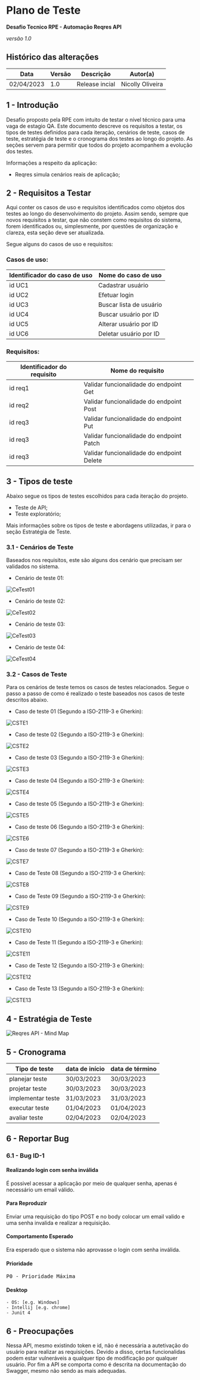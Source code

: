 # Plano de Teste

**Desafio Tecnico RPE - Automação Reqres API**

*versão 1.0*

## Histórico das alterações

   Data    | Versão |    Descrição   | Autor(a)
-----------|--------|----------------|-----------------
02/04/2023 |  1.0   | Release incial | Nicolly Oliveira


## 1 - Introdução

Desafio proposto pela RPE com intuito de testar o nível técnico para uma vaga de estagio QA. Este documento descreve os requisitos a testar, os  tipos de testes definidos para cada iteração, cenários de teste, casos de teste, estratégia de teste e o cronograma dos testes ao longo do projeto. As seções servem para permitir que todos do projeto acompanhem a evolução dos testes.

Informações a respeito da aplicação:
- Reqres simula cenários reais de aplicação;

## 2 - Requisitos a Testar

Aqui conter os casos de uso e requisitos identificados como objetos dos testes ao longo do desenvolvimento do projeto.
Assim sendo, sempre que novos requisitos a testar, que não constem como requisitos do sistema, forem identificados ou, simplesmente, por questões de organização e clareza, esta seção deve ser atualizada.

Segue alguns do casos de uso e requisitos:

### Casos de uso:

Identificador do caso de uso | Nome do caso de uso
-----------------------------|----------------------------------------------------------------------------------------------------------------------
id UC1                       | Cadastrar usuário
id UC2                       | Efetuar login
id UC3                       | Buscar lista de usuário
id UC4                       | Buscar usuário por ID
id UC5                       | Alterar usuário por ID
id UC6                       | Deletar usuário por ID

### Requisitos:

Identificador do requisito   | Nome do requisito
-----------------------------|---------------------
id req1                      | Validar funcionalidade do endpoint Get
id req2                      | Validar funcionalidade do endpoint Post
id req3                      | Validar funcionalidade do endpoint Put
id req3                      | Validar funcionalidade do endpoint Patch
id req3                      | Validar funcionalidade do endpoint Delete


## 3 - Tipos de teste

Abaixo segue os tipos de testes escolhidos para cada iteração do projeto.

- Teste de API;
- Teste exploratório;

Mais informações sobre os tipos de teste e abordagens utilizadas, ir para o seção Estratégia de Teste.

### 3.1 - Cenários de Teste 

Baseados nos requisitos, este são alguns dos cenário que precisam ser validados no sistema.

 - Cenário de teste 01: 
 
![CeTest01](https://user-images.githubusercontent.com/95318147/229337965-7abe5938-c32f-4da9-8d5c-92a2edb17a1b.PNG)

 - Cenário de teste 02:
 
![CeTest02](https://user-images.githubusercontent.com/95318147/229335135-3834bdc0-c545-4aff-a8db-ce8c6fa17dba.PNG)

 - Cenário de teste 03:

![CeTest03](https://user-images.githubusercontent.com/95318147/229340034-b4392f19-bdf3-4d86-8066-65c701b4bf6e.PNG)

 - Cenário de teste 04:
 
![CeTest04](https://user-images.githubusercontent.com/95318147/229340035-50733f93-b6ef-4178-bed9-a172f9a8a543.PNG)

### 3.2 - Casos de Teste

Para os cenários de teste temos os casos de testes relacionados.
Segue o passo a passo de como é realizado o teste baseados nos casos de teste descritos abaixo.

 - Caso de teste 01 (Segundo a ISO-2119-3 e Gherkin):

![CSTE1](https://user-images.githubusercontent.com/95318147/229339819-85348bb8-5027-4184-9604-d71f791585ae.PNG)

 - Caso de teste 02 (Segundo a ISO-2119-3 e Gherkin):

![CSTE2](https://user-images.githubusercontent.com/95318147/229339820-6445cecc-8163-4cba-86b0-83f0cb676626.PNG)

 - Caso de teste 03 (Segundo a ISO-2119-3 e Gherkin):

![CSTE3](https://user-images.githubusercontent.com/95318147/229339821-d610d31d-cf02-484f-a8d8-fa9bebed893b.PNG)

 - Caso de teste 04 (Segundo a ISO-2119-3 e Gherkin):

![CSTE4](https://user-images.githubusercontent.com/95318147/229339822-dc836b75-e6a2-47da-86d0-a5fa7ae6605b.PNG)

 - Caso de teste 05 (Segundo a ISO-2119-3 e Gherkin):

![CSTE5](https://user-images.githubusercontent.com/95318147/229339824-4affc7ee-9917-4b35-9486-b92846f35cd6.PNG)

 - Caso de teste 06 (Segundo a ISO-2119-3 e Gherkin):

![CSTE6](https://user-images.githubusercontent.com/95318147/229339827-ef9c23bb-3cff-4bd6-af84-410632f76f1a.PNG)

 - Caso de teste 07 (Segundo a ISO-2119-3 e Gherkin):

![CSTE7](https://user-images.githubusercontent.com/95318147/229339810-94167d62-5966-40d1-b250-a3a2409c37ba.PNG)

 - Caso de Teste 08 (Segundo a ISO-2119-3 e Gherkin):
 
![CSTE8](https://user-images.githubusercontent.com/95318147/229339811-b9cd0f57-8d49-4fdf-8067-ad69ba52253d.PNG)

 - Caso de Teste 09 (Segundo a ISO-2119-3 e Gherkin):
 
![CSTE9](https://user-images.githubusercontent.com/95318147/229339812-4f97eccb-5dc7-46b0-9661-3744d150b615.PNG)

 - Caso de Teste 10 (Segundo a ISO-2119-3 e Gherkin):
 
![CSTE10](https://user-images.githubusercontent.com/95318147/229339813-8f402674-116e-41d0-b887-71d51917223f.PNG)

 - Caso de Teste 11 (Segundo a ISO-2119-3 e Gherkin):
 
![CSTE11](https://user-images.githubusercontent.com/95318147/229339815-0aafe24c-a3e8-4bea-93e6-3b162c33ed63.PNG)

 - Caso de Teste 12 (Segundo a ISO-2119-3 e Gherkin):

![CSTE12](https://user-images.githubusercontent.com/95318147/229339817-57157d94-693f-449d-990b-d6b16d184e95.PNG)

 - Caso de Teste 13 (Segundo a ISO-2119-3 e Gherkin):

![CSTE13](https://user-images.githubusercontent.com/95318147/229339818-896425e4-b2e4-4aee-afa8-de1e9a35aa84.PNG)


## 4 - Estratégia de Teste

![Reqres API - Mind Map](https://user-images.githubusercontent.com/95318147/229334284-4bc4eb21-8658-44a6-b819-2664c9eb8d1f.png)


## 5 - Cronograma

Tipo de teste      | data de início | data de término
-------------------|----------------|-----------------
planejar teste     |   30/03/2023   | 30/03/2023
projetar teste     |   30/03/2023   | 30/03/2023
implementar teste  |   31/03/2023   | 31/03/2023
executar teste     |   01/04/2023   | 01/04/2023
avaliar teste      |   02/04/2023   | 02/04/2023


## 6 - Reportar Bug

 ### 6.1 - Bug ID-1
 
   #### Realizando login com senha inválida
  
   É possivel acessar a aplicação por meio de qualquer senha, apenas é necessário um email válido.

   #### Para Reproduzir
   
   Enviar uma requisição do tipo POST e no body colocar um email valido e uma senha invalida e realizar a requisição. 

   #### Comportamento Esperado
   
   Era esperado que o sistema não aprovasse o login com senha inválida.

   #### Prioridade
   
   <kbd>P0 - Prioridade Máxima</kbd>

   #### Desktop
    - OS: [e.g. Windows]
    - Intellij [e.g. chrome]
    - Junit 4

## 6 - Preocupações

   Nessa API, mesmo existindo token e id, não é necessária a autetivação do usuário para realizar as requisições. Devido a disso, certas funcionalidas podem estar vulneráveis a qualquer tipo de modificação por qualquer usuário. Por fim a API se comporta como é descrita na documentação do Swagger, mesmo não sendo as mais adequadas.


